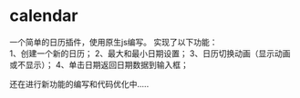 # calendar
一个简单的日历插件，使用原生js编写。
实现了以下功能：<br>
1、创建一个新的日历；
2、最大和最小日期设置；
3、日历切换动画（显示动画或不显示）；
4、单击日期返回日期数据到输入框；

还在进行新功能的编写和代码优化中.....
